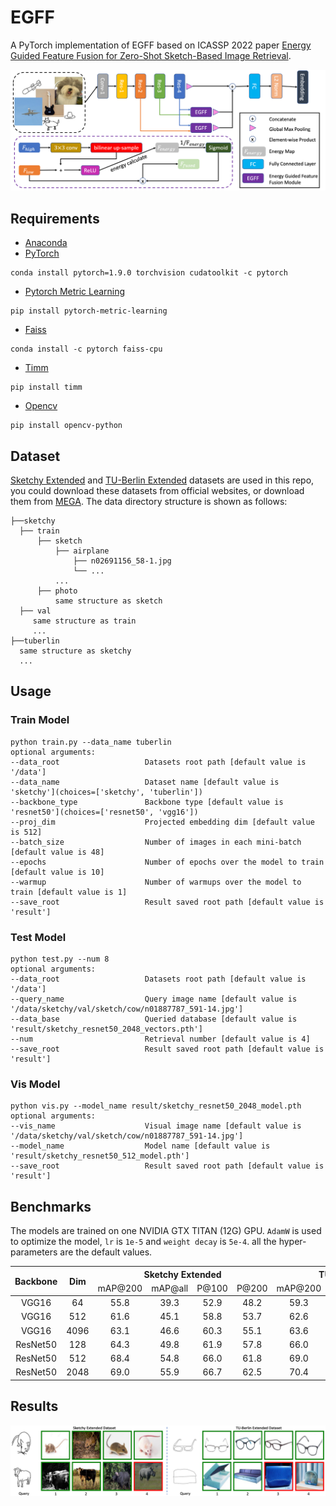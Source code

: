 # EGFF

A PyTorch implementation of EGFF based on ICASSP 2022 paper
[Energy Guided Feature Fusion for Zero-Shot Sketch-Based Image Retrieval]().

![Network Architecture](result/structure.png)

## Requirements

- [Anaconda](https://www.anaconda.com/download/)
- [PyTorch](https://pytorch.org)

```
conda install pytorch=1.9.0 torchvision cudatoolkit -c pytorch
```

- [Pytorch Metric Learning](https://kevinmusgrave.github.io/pytorch-metric-learning/)

```
pip install pytorch-metric-learning
```

- [Faiss](https://faiss.ai)

```
conda install -c pytorch faiss-cpu
```

- [Timm](https://rwightman.github.io/pytorch-image-models/)

```
pip install timm
```

- [Opencv](https://opencv.org)

```
pip install opencv-python
```

## Dataset

[Sketchy Extended](http://sketchy.eye.gatech.edu) and
[TU-Berlin Extended](http://cybertron.cg.tu-berlin.de/eitz/projects/classifysketch/) datasets are used in this repo, you
could download these datasets from official websites, or download them from
[MEGA](https://mega.nz/folder/IooQkZRJ#jLYcZ5PFK9jzxLN4FuOopg). The data directory structure is shown as follows:

 ```
├──sketchy
   ├── train
       ├── sketch
           ├── airplane
               ├── n02691156_58-1.jpg
               └── ...
           ...
       ├── photo
           same structure as sketch
   ├── val
      same structure as train
      ...
├──tuberlin
   same structure as sketchy
   ...
```

## Usage

### Train Model

```
python train.py --data_name tuberlin
optional arguments:
--data_root                   Datasets root path [default value is '/data']
--data_name                   Dataset name [default value is 'sketchy'](choices=['sketchy', 'tuberlin'])
--backbone_type               Backbone type [default value is 'resnet50'](choices=['resnet50', 'vgg16'])
--proj_dim                    Projected embedding dim [default value is 512]
--batch_size                  Number of images in each mini-batch [default value is 48]
--epochs                      Number of epochs over the model to train [default value is 10]
--warmup                      Number of warmups over the model to train [default value is 1]
--save_root                   Result saved root path [default value is 'result']
```

### Test Model

```
python test.py --num 8
optional arguments:
--data_root                   Datasets root path [default value is '/data']
--query_name                  Query image name [default value is '/data/sketchy/val/sketch/cow/n01887787_591-14.jpg']
--data_base                   Queried database [default value is 'result/sketchy_resnet50_2048_vectors.pth']
--num                         Retrieval number [default value is 4]
--save_root                   Result saved root path [default value is 'result']
```

### Vis Model

```
python vis.py --model_name result/sketchy_resnet50_2048_model.pth
optional arguments:
--vis_name                    Visual image name [default value is '/data/sketchy/val/sketch/cow/n01887787_591-14.jpg']
--model_name                  Model name [default value is 'result/sketchy_resnet50_512_model.pth']
--save_root                   Result saved root path [default value is 'result']
```

## Benchmarks

The models are trained on one NVIDIA GTX TITAN (12G) GPU. `AdamW` is used to optimize the model, `lr` is `1e-5`
and `weight decay` is `5e-4`. all the hyper-parameters are the default values.

<table>
<thead>
  <tr>
    <th rowspan="3">Backbone</th>
    <th rowspan="3">Dim</th>
    <th colspan="4">Sketchy Extended</th>
    <th colspan="4">TU-Berlin Extended</th>
    <th rowspan="3">Download</th>
  </tr>
  <tr>
    <td align="center">mAP@200</td>
    <td align="center">mAP@all</td>
    <td align="center">P@100</td>
    <td align="center">P@200</td>
    <td align="center">mAP@200</td>
    <td align="center">mAP@all</td>
    <td align="center">P@100</td>
    <td align="center">P@200</td>
  </tr>
</thead>
<tbody>
  <tr>
    <td align="center">VGG16</td>
    <td align="center">64</td>
    <td align="center">55.8</td>
    <td align="center">39.3</td>
    <td align="center">52.9</td>
    <td align="center">48.2</td>
    <td align="center">59.3</td>
    <td align="center">38.8</td>
    <td align="center">57.2</td>
    <td align="center">53.9</td>
    <td align="center"><a href="https://pan.baidu.com/s/1uGw9MdDVGHYchJ4fXUjIhg">u7qg</a></td>
  </tr>
  <tr>
    <td align="center">VGG16</td>
    <td align="center">512</td>
    <td align="center">61.6</td>
    <td align="center">45.1</td>
    <td align="center">58.8</td>
    <td align="center">53.7</td>
    <td align="center">62.6</td>
    <td align="center">41.9</td>
    <td align="center">60.3</td>
    <td align="center">56.7</td>
    <td align="center"><a href="https://pan.baidu.com/s/1431mOh9jAmXPzKq-o6YYJg">6up4</a></td>
  </tr>
  <tr>
    <td align="center">VGG16</td>
    <td align="center">4096</td>
    <td align="center">63.1</td>
    <td align="center">46.6</td>
    <td align="center">60.3</td>
    <td align="center">55.1</td>
    <td align="center">63.6</td>
    <td align="center">43.5</td>
    <td align="center">61.4</td>
    <td align="center">58.2</td>
    <td align="center"><a href="https://pan.baidu.com/s/1BJMT_nL7YpTkNpKKaHljYQ">hznm</a></td>
  </tr>
  <tr>
    <td align="center">ResNet50</td>
    <td align="center">128</td>
    <td align="center">64.3</td>
    <td align="center">49.8</td>
    <td align="center">61.9</td>
    <td align="center">57.8</td>
    <td align="center">66.0</td>
    <td align="center">49.4</td>
    <td align="center">64.4</td>
    <td align="center">61.8</td>
    <td align="center"><a href="https://pan.baidu.com/s/1xRgFfI74zfH8rX12DcOwEQ">uhkp</a></td>
  </tr>
  <tr>
    <td align="center">ResNet50</td>
    <td align="center">512</td>
    <td align="center">68.4</td>
    <td align="center">54.8</td>
    <td align="center">66.0</td>
    <td align="center">61.8</td>
    <td align="center">69.0</td>
    <td align="center">53.5</td>
    <td align="center">67.5</td>
    <td align="center">65.3</td>
    <td align="center"><a href="https://pan.baidu.com/s/1hkez_L-YtGJss9ngkmvbTg">u8ct</a></td>
  </tr>
  <tr>
    <td align="center">ResNet50</td>
    <td align="center">2048</td>
    <td align="center">69.0</td>
    <td align="center">55.9</td>
    <td align="center">66.7</td>
    <td align="center">62.5</td>
    <td align="center">70.4</td>
    <td align="center">55.0</td>
    <td align="center">69.0</td>
    <td align="center">66.6</td>
    <td align="center"><a href="https://pan.baidu.com/s/1uMsoU2A31MFnfMZmBsL0Xw">ipr3</a></td>
  </tr>
</tbody>
</table>

## Results

![vis](result/vis.png)
